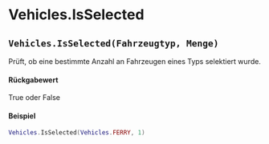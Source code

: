 # Vehicles.IsSelected

## `Vehicles.IsSelected(Fahrzeugtyp, Menge)`

Prüft, ob eine bestimmte Anzahl an Fahrzeugen eines Typs selektiert wurde.

#### Rückgabewert

True oder False

#### Beispiel

```lua
Vehicles.IsSelected(Vehicles.FERRY, 1)
```
